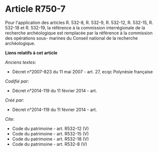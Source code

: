 # Article R750-7

Pour l'application des articles R. 532-8, R. 532-9, R. 532-12, R. 532-15, R. 532-18 et R. 532-19, la référence à la
commission interrégionale de la recherche archéologique est remplacée par la référence à la commission des opérations sous-
marines du Conseil national de la recherche archéologique.

**Liens relatifs à cet article**

_Anciens textes_:

  - Décret n°2007-823 du 11 mai 2007 - art. 27, ecqc Polynésie française

_Codifié par_:

  - Décret n°2014-119 du 11 février 2014 - art.

_Créé par_:

  - Décret n°2014-119 du 11 février 2014 - art.

_Cite_:

  - Code du patrimoine - art. R532-12 (V)
  - Code du patrimoine - art. R532-15 (V)
  - Code du patrimoine - art. R532-18 (V)
  - Code du patrimoine - art. R532-8 (V)
